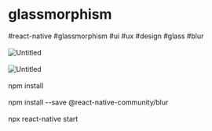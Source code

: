 # glassmorphism
#react-native #glassmorphism #ui #ux #design #glass #blur
<br><br>
![Untitled](https://user-images.githubusercontent.com/116552870/232771390-862024b0-1dff-4147-a746-57e724effe78.jpg)
<br><br>
![Untitled](https://user-images.githubusercontent.com/116552870/232908158-9f0cc586-cd9b-455e-92f5-54ecd9d557b7.jpg)
<br><br>
npm install 
<br><br>
npm install --save @react-native-community/blur
<br><br>
npx react-native start
